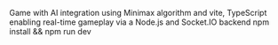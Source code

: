 Game with AI integration using Minimax algorithm and vite, TypeScript enabling real-time gameplay via a Node.js and Socket.IO backend 
npm install && npm run dev
